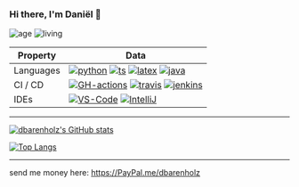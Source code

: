 ### Hi there, I'm Daniël 👋
![age](https://img.shields.io/badge/age-26-blue?style=for-the-badge)
![living](https://img.shields.io/badge/living-utrecht-blue?style=for-the-badge)


Property                 | Data  
-------------------------|------
Languages          | [![python](https://img.shields.io/badge/-Python-4584b6?style=for-the-badge&logo=Python&logoColor=ffde57)](#) [![ts](https://img.shields.io/badge/-Typescript-00273f?style=for-the-badge&logo=TypeScript&logoColor=white)](#) [![latex](https://img.shields.io/badge/-LaTeX-blue?style=for-the-badge&logo=Latex&logoColor=white)](#) [![java](https://img.shields.io/badge/-Java-red?style=for-the-badge&logo=Java&logoColor=white)](#) 
CI / CD                  | [![GH-actions](https://img.shields.io/badge/-GH%20Actions-2088FF?style=for-the-badge&logo=Github-Actions&logoColor=white)](#) [![travis](https://img.shields.io/badge/-Travis-3EAAAF?style=for-the-badge&logo=Travis-CI&logoColor=white)](#) [![jenkins](https://img.shields.io/badge/-Jenkins-D24939?style=for-the-badge&logo=Jenkins&logoColor=white)](#) 
IDEs | [![VS-Code](https://img.shields.io/badge/-VS--code-007ACC?style=for-the-badge&logo=visualstudiocode&logoColor=white)](#) [![IntelliJ](https://img.shields.io/badge/-IntelliJ-000000?style=for-the-badge&logo=intellijidea&logoColor=white)](#)

----

[![dbarenholz's GitHub stats](https://github-readme-stats.vercel.app/api?username=dbarenholz&theme=gotham)](https://github.com/dbarenholz)

[![Top Langs](https://github-readme-stats.vercel.app/api/top-langs/?username=dbarenholz&theme=gotham)](https://github.com/dbarenholz)

----

send me money here: <https://PayPal.me/dbarenholz>